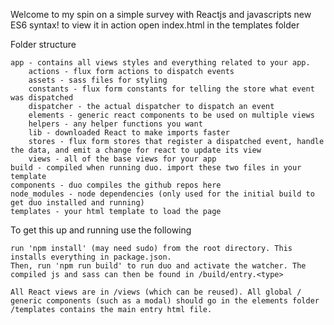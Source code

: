 Welcome to my spin on a simple survey with Reactjs and javascripts new ES6 syntax!
to view it in action open index.html in the templates folder

Folder structure

    app - contains all views styles and everything related to your app.
        actions - flux form actions to dispatch events
        assets - sass files for styling
        constants - flux form constants for telling the store what event was dispatched
        dispatcher - the actual dispatcher to dispatch an event
        elements - generic react components to be used on multiple views
        helpers - any helper functions you want
        lib - downloaded React to make imports faster
        stores - flux form stores that register a dispatched event, handle the data, and emit a change for react to update its view
        views - all of the base views for your app
    build - compiled when running duo. import these two files in your template
    components - duo compiles the github repos here
    node_modules - node dependencies (only used for the initial build to get duo installed and running)
    templates - your html template to load the page

To get this up and running use the following

    run 'npm install' (may need sudo) from the root directory. This installs everything in package.json.
    Then, run 'npm run build' to run duo and activate the watcher. The compiled js and sass can then be found in /build/entry.<type>

    All React views are in /views (which can be reused). All global / generic components (such as a modal) should go in the elements folder
    /templates contains the main entry html file.


